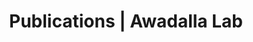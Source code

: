 ---
title: Publications | Awadalla Lab
permalink: /publications/
published: false
isPublic_b: true

publicationType_txt: journal
title_txt: "Linkage disequilibrium and recombination in hominid mitochondrial DNA."
pmid_tl: 10617471
publishDate_tdt: "1999-12-24T07:23:33.000Z"
journalTitle_txt: "Science (New York, N.Y.)"
volume_tl: 286
issue_tl: 5449
authors_list: 
  - author_txt: "Awadalla P"
  - author_txt: "Eyre-Walker A"
  - author_txt: "Smith JM"
---